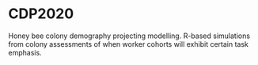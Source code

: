 # CDP2020
Honey bee colony demography projecting modelling. R-based simulations from colony assessments of when worker cohorts will exhibit certain task emphasis.

